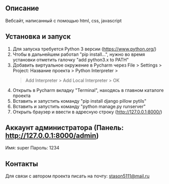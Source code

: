 ## Описание
Вебсайт, написанный с помощью html, css, javascript

## Установка и запуск
1. Для запуска требуется Python 3 версии (https://www.python.org/)
2. Чтобы в дальнейшем работал "pip install...", нужно во время установки отметить галочку "add python3.x to PATH"
3. Добавить виртуальное окружение в Pycharm через File > Settings > Project: Название проекта > Python Interpreter >
    > Add Interpreter > Add Local Interpreter > OK
4. Открыть в Pycharm вкладку "Terminal", находясь в главном каталоге проекта
5. Вставить и запустить команду "pip install django pillow pytils"
6. Вставить и запустить команду "python manage.py runserver"
7. Открыть браузер и ввести в адресную строку (http://127.0.0.1:8000/)

## Аккаунт администратора (Панель: http://127.0.0.1:8000/admin)
Имя: super
Пароль: 1234

## Контакты
Для связи с автором проекта писать на почту: stason5111@mail.ru
